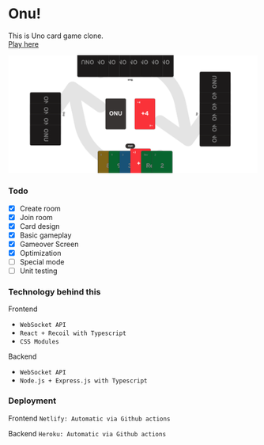 # Onu!

This is Uno card game clone.  
[Play here](https://onu-uno.netlify.app/)

![ONU Gameplay](https://github.com/bloodzmoon/onu/blob/master/img.png)

### Todo

- [x] Create room
- [x] Join room
- [x] Card design
- [x] Basic gameplay
- [x] Gameover Screen
- [x] Optimization
- [ ] Special mode
- [ ] Unit testing

### Technology behind this

Frontend

- `WebSocket API`
- `React + Recoil with Typescript`
- `CSS Modules`

Backend

- `WebSocket API`
- `Node.js + Express.js with Typescript`

### Deployment

Frontend
`Netlify: Automatic via Github actions`

Backend
`Heroku: Automatic via Github actions`
